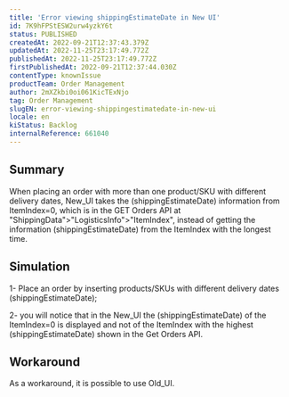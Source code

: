 ```yaml
---
title: 'Error viewing shippingEstimateDate in New UI'
id: 7K9hFPStESW2urw4yzkY6t
status: PUBLISHED
createdAt: 2022-09-21T12:37:43.379Z
updatedAt: 2022-11-25T23:17:49.772Z
publishedAt: 2022-11-25T23:17:49.772Z
firstPublishedAt: 2022-09-21T12:37:44.030Z
contentType: knownIssue
productTeam: Order Management
author: 2mXZkbi0oi061KicTExNjo
tag: Order Management
slugEN: error-viewing-shippingestimatedate-in-new-ui
locale: en
kiStatus: Backlog
internalReference: 661040
---
```


## Summary



When placing an order with more than one product/SKU with different delivery dates, New_UI takes the (shippingEstimateDate) information from ItemIndex=0, which is in the GET Orders API at "ShippingData">"LogisticsInfo">"ItemIndex", instead of getting the information (shippingEstimateDate) from the ItemIndex with the longest time.




## Simulation



1- Place an order by inserting products/SKUs with different delivery dates (shippingEstimateDate);

2- you will notice that in the New_UI the (shippingEstimateDate) of the ItemIndex=0 is displayed and not of the ItemIndex with the highest (shippingEstimateDate) shown in the Get Orders API.




## Workaround



As a workaround, it is possible to use Old_UI.

